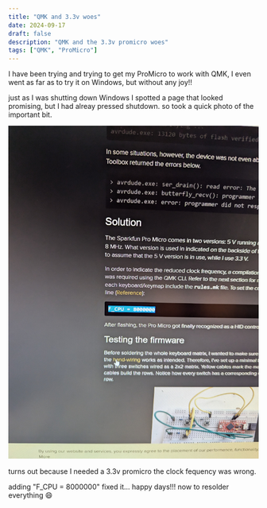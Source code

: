 ```yaml
---
title: "QMK and 3.3v woes"
date: 2024-09-17
draft: false
description: "QMK and the 3.3v promicro woes"
tags: ["QMK", "ProMicro"]
---
```

I have been trying and trying to get my ProMicro to work with QMK, I even went as far as to try it on Windows, but without any joy!! 

just as I was shutting down Windows I spotted a page that looked promising, but I had alreay pressed shutdown. so took a quick photo of the important bit.

![a quickly taken photo of a website showing some rukes.mk code](featured.png)


turns out because I needed a 3.3v promicro the clock fequency was wrong. 

adding "F_CPU = 8000000" fixed it... happy days!!! now to resolder everything :smile: 
